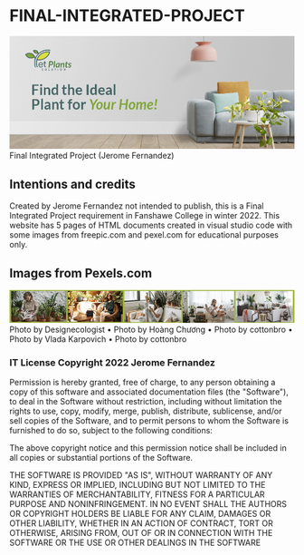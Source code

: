 # FINAL-INTEGRATED-PROJECT
<img src="images/for-notepad.jpg" alt="headline">
Final Integrated Project (Jerome Fernandez)

## Intentions and credits
Created by Jerome Fernandez not intended to publish, this is a Final Integrated Project requirement in Fanshawe College in winter 2022.
This website has 5 pages of HTML documents created in visual studio code with some images from freepic.com and pexel.com for educational purposes only. 

## Images from Pexels.com
<img src="images/for-notepad2.jpg" alt="headline">
Photo by Designecologist
• Photo by Hoàng Chương
• Photo by cottonbro
• Photo by Vlada Karpovich
• Photo by cottonbro

### IT License Copyright 2022 Jerome Fernandez

Permission is hereby granted, free of charge, to any person obtaining a copy of this software and associated documentation files (the "Software"), to deal in the Software without restriction, including without limitation the rights to use, copy, modify, merge, publish, distribute, sublicense, and/or sell copies of the Software, and to permit persons to whom the Software is furnished to do so, subject to the following conditions:


The above copyright notice and this permission notice shall be included in all copies or substantial portions of the Software.

THE SOFTWARE IS PROVIDED "AS IS", WITHOUT WARRANTY OF ANY KIND, EXPRESS OR IMPLIED, INCLUDING BUT NOT LIMITED TO THE WARRANTIES OF MERCHANTABILITY, FITNESS FOR A PARTICULAR PURPOSE AND NONINFRINGEMENT. IN NO EVENT SHALL THE AUTHORS OR COPYRIGHT HOLDERS BE LIABLE FOR ANY CLAIM, DAMAGES OR OTHER LIABILITY, WHETHER IN AN ACTION OF CONTRACT, TORT OR OTHERWISE, ARISING FROM, OUT OF OR IN CONNECTION WITH THE SOFTWARE OR THE USE OR OTHER DEALINGS IN THE SOFTWARE
